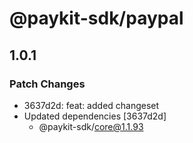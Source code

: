 # @paykit-sdk/paypal

## 1.0.1

### Patch Changes

- 3637d2d: feat: added changeset
- Updated dependencies [3637d2d]
  - @paykit-sdk/core@1.1.93
